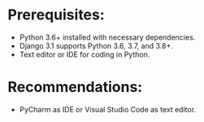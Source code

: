 # Prerequisites:

* Python 3.6+ installed with necessary dependencies.
* Django 3.1 supports Python 3.6, 3.7, and 3.8+.
* Text editor or IDE for coding in Python.

# Recommendations:

* PyCharm as IDE or Visual Studio Code as text editor.